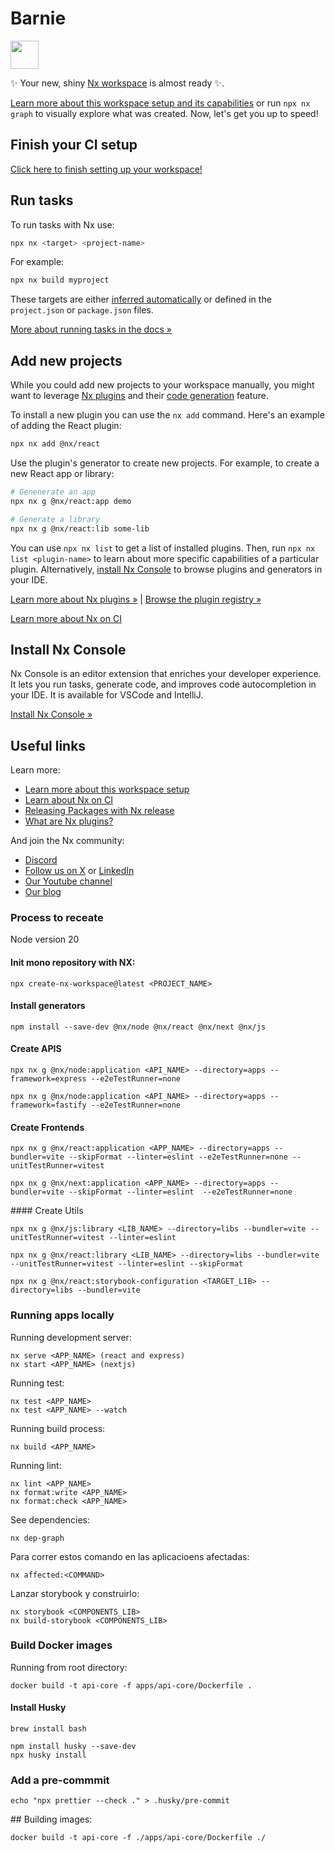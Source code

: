 # Barnie

<a alt="Nx logo" href="https://nx.dev" target="_blank" rel="noreferrer"><img src="https://raw.githubusercontent.com/nrwl/nx/master/images/nx-logo.png" width="45"></a>

✨ Your new, shiny [Nx workspace](https://nx.dev) is almost ready ✨.

[Learn more about this workspace setup and its capabilities](https://nx.dev/getting-started/intro#learn-nx?utm_source=nx_project&utm_medium=readme&utm_campaign=nx_projects) or run `npx nx graph` to visually explore what was created. Now, let's get you up to speed!

## Finish your CI setup

[Click here to finish setting up your workspace!](https://cloud.nx.app/connect/75uQQHEwKw)

## Run tasks

To run tasks with Nx use:

```sh
npx nx <target> <project-name>
```

For example:

```sh
npx nx build myproject
```

These targets are either [inferred automatically](https://nx.dev/concepts/inferred-tasks?utm_source=nx_project&utm_medium=readme&utm_campaign=nx_projects) or defined in the `project.json` or `package.json` files.

[More about running tasks in the docs &raquo;](https://nx.dev/features/run-tasks?utm_source=nx_project&utm_medium=readme&utm_campaign=nx_projects)

## Add new projects

While you could add new projects to your workspace manually, you might want to leverage [Nx plugins](https://nx.dev/concepts/nx-plugins?utm_source=nx_project&utm_medium=readme&utm_campaign=nx_projects) and their [code generation](https://nx.dev/features/generate-code?utm_source=nx_project&utm_medium=readme&utm_campaign=nx_projects) feature.

To install a new plugin you can use the `nx add` command. Here's an example of adding the React plugin:

```sh
npx nx add @nx/react
```

Use the plugin's generator to create new projects. For example, to create a new React app or library:

```sh
# Genenerate an app
npx nx g @nx/react:app demo

# Generate a library
npx nx g @nx/react:lib some-lib
```

You can use `npx nx list` to get a list of installed plugins. Then, run `npx nx list <plugin-name>` to learn about more specific capabilities of a particular plugin. Alternatively, [install Nx Console](https://nx.dev/getting-started/editor-setup?utm_source=nx_project&utm_medium=readme&utm_campaign=nx_projects) to browse plugins and generators in your IDE.

[Learn more about Nx plugins &raquo;](https://nx.dev/concepts/nx-plugins?utm_source=nx_project&utm_medium=readme&utm_campaign=nx_projects) | [Browse the plugin registry &raquo;](https://nx.dev/plugin-registry?utm_source=nx_project&utm_medium=readme&utm_campaign=nx_projects)

[Learn more about Nx on CI](https://nx.dev/ci/intro/ci-with-nx#ready-get-started-with-your-provider?utm_source=nx_project&utm_medium=readme&utm_campaign=nx_projects)

## Install Nx Console

Nx Console is an editor extension that enriches your developer experience. It lets you run tasks, generate code, and improves code autocompletion in your IDE. It is available for VSCode and IntelliJ.

[Install Nx Console &raquo;](https://nx.dev/getting-started/editor-setup?utm_source=nx_project&utm_medium=readme&utm_campaign=nx_projects)

## Useful links

Learn more:

- [Learn more about this workspace setup](https://nx.dev/getting-started/intro#learn-nx?utm_source=nx_project&utm_medium=readme&utm_campaign=nx_projects)
- [Learn about Nx on CI](https://nx.dev/ci/intro/ci-with-nx?utm_source=nx_project&utm_medium=readme&utm_campaign=nx_projects)
- [Releasing Packages with Nx release](https://nx.dev/features/manage-releases?utm_source=nx_project&utm_medium=readme&utm_campaign=nx_projects)
- [What are Nx plugins?](https://nx.dev/concepts/nx-plugins?utm_source=nx_project&utm_medium=readme&utm_campaign=nx_projects)

And join the Nx community:

- [Discord](https://go.nx.dev/community)
- [Follow us on X](https://twitter.com/nxdevtools) or [LinkedIn](https://www.linkedin.com/company/nrwl)
- [Our Youtube channel](https://www.youtube.com/@nxdevtools)
- [Our blog](https://nx.dev/blog?utm_source=nx_project&utm_medium=readme&utm_campaign=nx_projects)

### Process to receate

Node version 20

#### Init mono repository with NX:

```
npx create-nx-workspace@latest <PROJECT_NAME>
```

#### Install generators

```
npm install --save-dev @nx/node @nx/react @nx/next @nx/js
```

#### Create APIS

```
npx nx g @nx/node:application <API_NAME> --directory=apps --framework=express --e2eTestRunner=none

npx nx g @nx/node:application <API_NAME> --directory=apps --framework=fastify --e2eTestRunner=none
```

#### Create Frontends

```
npx nx g @nx/react:application <APP_NAME> --directory=apps --bundler=vite --skipFormat --linter=eslint --e2eTestRunner=none --unitTestRunner=vitest

npx nx g @nx/next:application <APP_NAME> --directory=apps --bundler=vite --skipFormat --linter=eslint  --e2eTestRunner=none
```

#### Create Utils

```
npx nx g @nx/js:library <LIB_NAME> --directory=libs --bundler=vite --unitTestRunner=vitest --linter=eslint

npx nx g @nx/react:library <LIB_NAME> --directory=libs --bundler=vite --unitTestRunner=vitest --linter=eslint --skipFormat

npx nx g @nx/react:storybook-configuration <TARGET_LIB> --directory=libs --bundler=vite
```

### Running apps locally

Running development server:

```
nx serve <APP_NAME> (react and express)
nx start <APP_NAME> (nextjs)
```

Running test:

```
nx test <APP_NAME>
nx test <APP_NAME> --watch
```

Running build process:

```
nx build <APP_NAME>
```

Running lint:

```
nx lint <APP_NAME>
nx format:write <APP_NAME>
nx format:check <APP_NAME>
```

See dependencies:

```
nx dep-graph
```

Para correr estos comando en las aplicacioens afectadas:

```
nx affected:<COMMAND>
```

Lanzar storybook y construirlo:

```
nx storybook <COMPONENTS_LIB>
nx build-storybook <COMPONENTS_LIB>
```

### Build Docker images

Running from root directory:

```
docker build -t api-core -f apps/api-core/Dockerfile .
```

#### Install Husky

```
brew install bash
```

```
npm install husky --save-dev
npx husky install
```

### Add a pre-commmit

```
echo "npx prettier --check ." > .husky/pre-commit
```

## Building images:

```
docker build -t api-core -f ./apps/api-core/Dockerfile ./
```
